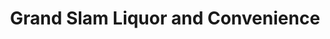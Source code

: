 ---
title: "Grand Slam Liquor and Convenience"
url: /kansas-city/grand-slam-liquor-and-convenience/
shop: alcohol
---